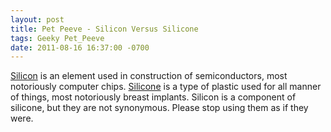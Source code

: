 ```yaml
---
layout: post
title: Pet Peeve - Silicon Versus Silicone
tags: Geeky Pet_Peeve
date: 2011-08-16 16:37:00 -0700
---
```


[Silicon](http://en.wikipedia.org/wiki/Silicon) is an element used in construction of semiconductors, most notoriously computer chips.  [Silicone](http://en.wikipedia.org/wiki/Silicone) is a type of plastic used for all manner of things, most notoriously breast implants.  Silicon is a component of silicone, but they are not synonymous.  Please stop using them as if they were.

